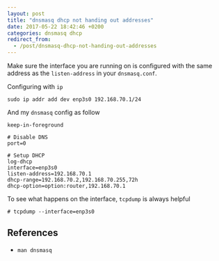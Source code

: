 ```yaml
---
layout: post
title: "dnsmasq dhcp not handing out addresses"
date: 2017-05-22 18:42:46 +0200
categories: dnsmasq dhcp
redirect_from:
  - /post/dnsmasq-dhcp-not-handing-out-addresses
---
```


Make sure the interface you are running on is configured with the same address as the `listen-address` in your `dnsmasq.conf`.

Configuring with `ip`

    sudo ip addr add dev enp3s0 192.168.70.1/24

And my `dnsmasq` config as follow

    keep-in-foreground
    
    # Disable DNS
    port=0
    
    # Setup DHCP
    log-dhcp
    interface=enp3s0
    listen-address=192.168.70.1
    dhcp-range=192.168.70.2,192.168.70.255,72h
    dhcp-option=option:router,192.168.70.1

To see what happens on the interface, `tcpdump` is always helpful

    # tcpdump --interface=enp3s0

## References
- `man dnsmasq`